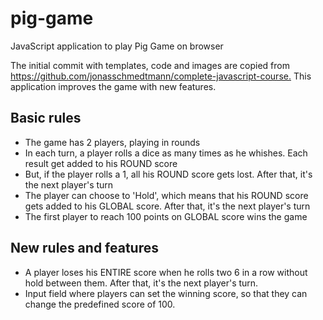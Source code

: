 # pig-game

JavaScript application to play Pig Game on browser

The initial commit with templates, code and images are copied from <https://github.com/jonasschmedtmann/complete-javascript-course.> This application improves the game with new features.

## Basic rules

- The game has 2 players, playing in rounds
- In each turn, a player rolls a dice as many times as he whishes. Each result get added to his ROUND score
- But, if the player rolls a 1, all his ROUND score gets lost. After that, it's the next player's turn
- The player can choose to 'Hold', which means that his ROUND score gets added to his GLOBAL score. After that, it's the next player's turn
- The first player to reach 100 points on GLOBAL score wins the game

## New rules and features

- A player loses his ENTIRE score when he rolls two 6 in a row without hold between them. After that, it's the next player's turn.
- Input field where players can set the winning score, so that they can change the predefined score of 100.
